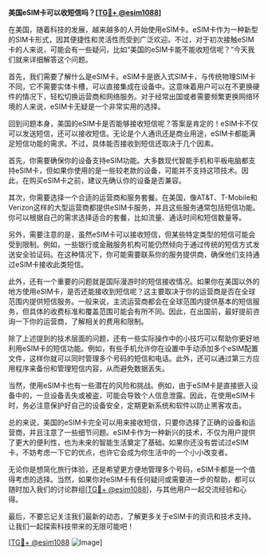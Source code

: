 **美国eSIM卡可以收短信吗？[[TG💪+ @esim1088](https://t.me/s/esim1088)]**

在美国，随着科技的发展，越来越多的人开始使用eSIM卡。eSIM卡作为一种新型的SIM卡形式，因其便捷性和灵活性而受到广泛欢迎。不过，对于初次接触eSIM卡的人来说，可能会有一些疑问，比如“美国的eSIM卡能不能收短信呢？”今天我们就来详细解答这个问题。

首先，我们需要了解什么是eSIM卡。eSIM卡是嵌入式SIM卡，与传统物理SIM卡不同，它不需要实体卡槽，可以直接集成在设备中。这意味着用户可以在不更换硬件的情况下，轻松切换运营商和网络服务。对于经常出国或者需要频繁更换网络环境的人来说，eSIM卡无疑是一个非常实用的选择。

回到问题本身，美国的eSIM卡是否能够接收短信呢？答案是肯定的！eSIM卡不仅可以发送短信，还可以接收短信。无论是个人通讯还是商业用途，eSIM卡都能满足短信功能的需求。不过，具体能否接收到短信还取决于几个因素。

首先，你需要确保你的设备支持eSIM功能。大多数现代智能手机和平板电脑都支持eSIM卡，但如果你使用的是一些较老款的设备，可能并不支持这项技术。因此，在购买eSIM卡之前，建议先确认你的设备是否兼容。

其次，你需要选择一个合适的运营商和服务套餐。在美国，像AT&T、T-Mobile和Verizon这样的大型运营商都提供eSIM卡服务，并且这些服务通常包括短信功能。你可以根据自己的需求选择适合的套餐，比如流量、通话时间和短信数量等。

另外，需要注意的是，虽然eSIM卡可以接收短信，但某些特定类型的短信可能会受到限制。例如，一些银行或金融服务机构可能仍然倾向于通过传统的短信方式发送安全验证码。在这种情况下，你可能需要联系你的服务提供商，确保他们支持通过eSIM卡接收此类短信。

此外，还有一个重要的问题就是国际漫游时的短信接收情况。如果你在美国以外的地方使用eSIM卡，是否还能接收到短信呢？这主要取决于你的运营商是否在全球范围内提供短信服务。一般来说，主流运营商都会在全球范围内提供基本的短信服务，但具体的收费标准和覆盖范围可能会有所不同。因此，在出国前，最好提前咨询一下你的运营商，了解相关的费用和限制。

除了上述提到的技术层面的问题，还有一些实际操作中的小技巧可以帮助你更好地利用eSIM卡的短信功能。例如，有些手机允许你在设置中手动添加多个eSIM配置文件，这样你就可以同时管理多个号码的短信和电话。此外，还可以通过第三方应用程序来备份和管理短信内容，从而避免数据丢失。

当然，使用eSIM卡也有一些潜在的风险和挑战。例如，由于eSIM卡是直接嵌入设备中的，一旦设备丢失或被盗，可能会导致个人信息泄露。因此，在使用eSIM卡时，务必注意保护好自己的设备安全，定期更新系统和软件以防止黑客攻击。

总的来说，美国的eSIM卡完全可以用来接收短信，只要你选择了正确的设备和运营商，并且注意了一些细节问题。eSIM卡作为一种新兴的技术，不仅为用户提供了更大的便利性，也为未来的智能生活奠定了基础。如果你还没有尝试过eSIM卡，不妨考虑一下它的优点，也许它会成为你生活中的一个小小改变者。

无论你是想简化旅行体验，还是希望更方便地管理多个号码，eSIM卡都是一个值得考虑的选择。当然，如果你对eSIM卡有任何疑问或需要进一步的帮助，都可以随时加入我们的讨论群组[[TG💪+ @esim1088](https://t.me/s/esim1088)]，与其他用户一起交流经验和心得。

最后，不要忘记关注我们最新的动态，了解更多关于eSIM卡的资讯和技术支持。让我们一起探索科技带来的无限可能吧！

[[TG💪+ @esim1088](https://t.me/s/esim1088) ![Image](https://i.postimg.cc/4NQfJmqS/Snipaste-2025-05-13-00-14-12.png)]